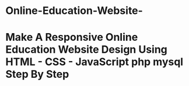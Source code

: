 # Online-Education-Website-

# Make A Responsive Online Education Website Design Using HTML - CSS - JavaScript php mysql Step By Step
